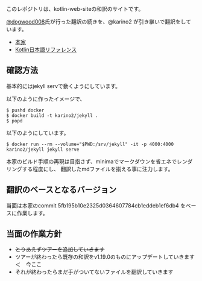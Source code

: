 このレポジトリは、kotlin-web-siteの和訳のサイトです。

[@dogwood008](https://github.com/dogwood008)氏が行った翻訳の続きを、@karino2 が引き継いで翻訳をしています。

- [本家](https://github.com/JetBrains/kotlin-web-site/)
- [Kotlin日本語リファレンス](https://karino2.github.io/kotlin-web-site-ja/)

## 確認方法

基本的にはjekyll servで動くようにしています。

以下のように作ったイメージで、

```
$ pushd docker
$ docker build -t karino2/jekyll . 
$ popd
```

以下のようにしています。

```
$ docker run --rm --volume="$PWD:/srv/jekyll" -it -p 4000:4000 karino2/jekyll jekyll serve
```

本家のビルド手順の再現は目指さず、minimaでマークダウンを省エネでレンダリングする程度にし、
翻訳したmdファイルを揃える事に注力します。

## 翻訳のベースとなるバージョン

当面は本家のcommit 5fb195b10e2325d0364607784cb1eddeb1ef6db4 をベースに作業します。

## 当面の作業方針

- ~~とりあえずツアーを追加していきます~~
- ツアーが終わったら既存の和訳をv1.19.0のものにアップデートしていきます ＜　今ここ
- それが終わったらまだ手がついてないファイルを翻訳していきます

